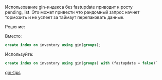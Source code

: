 Использование gin-индекса без fastupdate приводит к росту pending_list.  Это может привести что рандомный запрос начнет тормозить и не успеет за таймаут перепаковать данные.

Решение:

Вместо:
```sql
create index on inventory using gin(groups);
```

Используйте: 
```sql
create index on inventory using gin(groups) with (fastupdate = false)`
```

[gin-tips](https://postgrespro.ru/docs/postgrespro/9.5/gin-tips)
